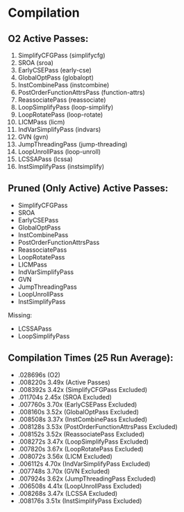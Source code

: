 # Compilation

## O2 Active Passes: 
1. SimplifyCFGPass (simplifycfg)
2. SROA (sroa)
3. EarlyCSEPass (early-cse)
4. GlobalOptPass (globalopt)
5. InstCombinePass (instcombine)
6. PostOrderFunctionAttrsPass (function-attrs)
7. ReassociatePass (reassociate)
8. LoopSimplifyPass (loop-simplify)
9. LoopRotatePass (loop-rotate)
10. LICMPass (licm)
11. IndVarSimplifyPass (indvars)
12. GVN (gvn)
13. JumpThreadingPass (jump-threading)
14. LoopUnrollPass (loop-unroll)
15. LCSSAPass (lcssa)
16. InstSimplifyPass (instsimplify)

## Pruned (Only Active) Active Passes:
* SimplifyCFGPass
* SROA
* EarlyCSEPass
* GlobalOptPass
* InstCombinePass
* PostOrderFunctionAttrsPass
* ReassociatePass
* LoopRotatePass
* LICMPass
* IndVarSimplifyPass
* GVN
* JumpThreadingPass
* LoopUnrollPass
* InstSimplifyPass

Missing:
* LCSSAPass
* LoopSimplifyPass

## Compilation Times (25 Run Average):
* .028696s (O2)
* .008220s  3.49x (Active Passes)
* .008392s  3.42x (SimplifyCFGPass Excluded)
* .011704s  2.45x (SROA Excluded)
* .007760s  3.70x (EarlyCSEPass Excluded)
* .008160s  3.52x (GlobalOptPass Excluded)
* .008508s  3.37x (InstCombinePass Excluded)
* .008128s  3.53x (PostOrderFunctionAttrsPass Excluded)
* .008152s  3.52x (ReassociatePass Excluded)
* .008272s  3.47x (LoopSimplifyPass Excluded)
* .007820s  3.67x (LoopRotatePass Excluded)
* .008072s  3.56x (LICM Excluded) 
* .006112s  4.70x (IndVarSimplifyPass Excluded)
* .007748s  3.70x (GVN Excluded)
* .007924s  3.62x (JumpThreadingPass Excluded)
* .006508s  4.41x (LoopUnrollPass Excluded)
* .008268s  3.47x (LCSSA Excluded)
* .008176s  3.51x (InstSimplifyPass Excluded)
